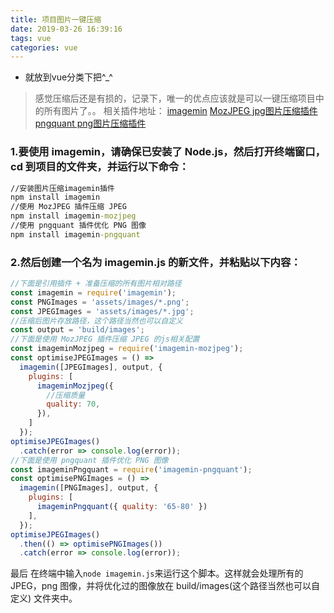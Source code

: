 ```yaml
---
title: 项目图片一键压缩
date: 2019-03-26 16:39:16
tags: vue
categories: vue
---
```

* 就放到vue分类下把^_^

> 感觉压缩后还是有损的，记录下，唯一的优点应该就是可以一键压缩项目中的所有图片了。。
相关插件地址：
[imagemin](https://github.com/imagemin/imagemin)
[MozJPEG jpg图片压缩插件](https://github.com/mozilla/mozjpeg)
[pngquant png图片压缩插件](https://www.npmjs.com/package/imagemin-pngquant)
### 1.要使用 imagemin，请确保已安装了 Node.js，然后打开终端窗口，cd 到项目的文件夹，并运行以下命令：
```cmd
//安装图片压缩imagemin插件
npm install imagemin
//使用 MozJPEG 插件压缩 JPEG
npm install imagemin-mozjpeg
//使用 pngquant 插件优化 PNG 图像
npm install imagemin-pngquant
```

### 2.然后创建一个名为 imagemin.js 的新文件，并粘贴以下内容：
```js
//下面是引用插件 + 准备压缩的所有图片相对路径
const imagemin = require('imagemin');
const PNGImages = 'assets/images/*.png';
const JPEGImages = 'assets/images/*.jpg';
//压缩后图片存放路径，这个路径当然也可以自定义
const output = 'build/images';
//下面是使用 MozJPEG 插件压缩 JPEG 的js相关配置
const imageminMozjpeg = require('imagemin-mozjpeg');
const optimiseJPEGImages = () =>
  imagemin([JPEGImages], output, {
    plugins: [
      imageminMozjpeg({
        //压缩质量
        quality: 70,
      }),
    ]
  });
optimiseJPEGImages()
  .catch(error => console.log(error));
//下面是使用 pngquant 插件优化 PNG 图像
const imageminPngquant = require('imagemin-pngquant');
const optimisePNGImages = () =>
  imagemin([PNGImages], output, {
    plugins: [
      imageminPngquant({ quality: '65-80' })
    ],
  });
optimiseJPEGImages()
  .then(() => optimisePNGImages())
  .catch(error => console.log(error));
```

最后
在终端中输入`node imagemin.js`来运行这个脚本。这样就会处理所有的 JPEG，png 图像，并将优化过的图像放在 build/images(这个路径当然也可以自定义) 文件夹中。